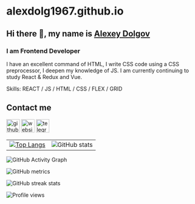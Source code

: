 # alexdolg1967.github.io

## Hi there 👋, my name is [Alexey Dolgov](https://github.com/alexdolg1967)

### I am Frontend Developer
I have an excellent command of HTML, I write CSS code using a CSS preprocessor, I deepen my knowledge of JS.
I am currently continuing to study React & Redux and Vue.

Skills: REACT / JS / HTML / CSS / FLEX / GRID

## Contact me


[<img src='https://cdn.jsdelivr.net/npm/simple-icons@3.0.1/icons/github.svg' alt='github' height='35'>](https://github.com/alexdolg1967)  [<img src='https://cdn.jsdelivr.net/npm/simple-icons@3.0.1/icons/icloud.svg' alt='website' height='35'>](alexdolg.ru)  [<img src='https://cdn.jsdelivr.net/npm/simple-icons@3.0.1/icons/telegram.svg' alt='telegram' height='35'>](https://t.me/alexdolg1967)  

| | |
|----------------|:---------:|
| [![Top Langs](https://github-readme-stats.vercel.app/api/top-langs/?username=alexdolg1967)](https://github.com/anuraghazra/github-readme-stats) | ![GitHub stats](https://github-readme-stats.vercel.app/api?username=alexdolg1967&show_icons=true)  | 
 

![GitHub Activity Graph](https://activity-graph.herokuapp.com/graph?username=alexdolg1967)  

![GitHub metrics](https://metrics.lecoq.io/alexdolg1967)  

![GitHub streak stats](https://github-readme-streak-stats.herokuapp.com/?user=alexdolg1967)  

![Profile views](https://gpvc.arturio.dev/alexdolg1967)  


